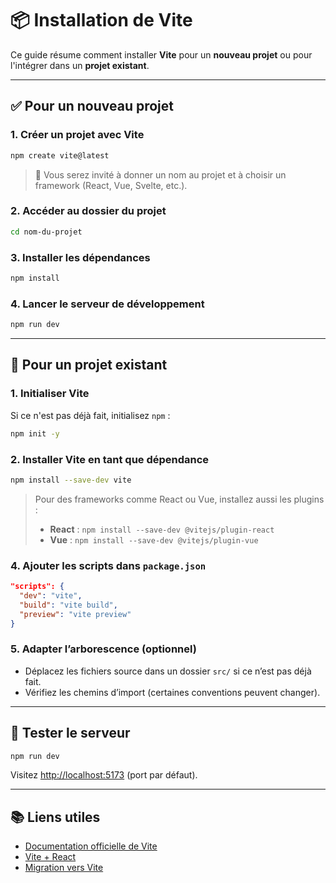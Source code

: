 # 📦 Installation de Vite

Ce guide résume comment installer **Vite** pour un **nouveau projet** ou pour l'intégrer dans un **projet existant**.

---

## ✅ Pour un nouveau projet

### 1. Créer un projet avec Vite

```bash
npm create vite@latest
```

> 🔧 Vous serez invité à donner un nom au projet et à choisir un framework (React, Vue, Svelte, etc.).

### 2. Accéder au dossier du projet

```bash
cd nom-du-projet
```

### 3. Installer les dépendances

```bash
npm install
```

### 4. Lancer le serveur de développement

```bash
npm run dev
```

---

## 🔄 Pour un projet existant

### 1. Initialiser Vite

Si ce n'est pas déjà fait, initialisez `npm` :

```bash
npm init -y
```

### 2. Installer Vite en tant que dépendance

```bash
npm install --save-dev vite
```

> Pour des frameworks comme React ou Vue, installez aussi les plugins :
>
> - **React** : `npm install --save-dev @vitejs/plugin-react`
> - **Vue** : `npm install --save-dev @vitejs/plugin-vue`

### 4. Ajouter les scripts dans `package.json`

```json
"scripts": {
  "dev": "vite",
  "build": "vite build",
  "preview": "vite preview"
}
```

### 5. Adapter l’arborescence (optionnel)

- Déplacez les fichiers source dans un dossier `src/` si ce n’est pas déjà fait.
- Vérifiez les chemins d’import (certaines conventions peuvent changer).

---

## 🧪 Tester le serveur

```bash
npm run dev
```

Visitez [http://localhost:5173](http://localhost:5173) (port par défaut).

---

## 📚 Liens utiles

- [Documentation officielle de Vite](https://vitejs.dev/)
- [Vite + React](https://vitejs.dev/guide/#scaffolding-your-first-vite-project)
- [Migration vers Vite](https://vitejs.dev/guide/#trying-vite-online)
